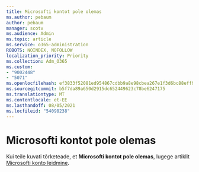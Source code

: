 ```yaml
---
title: Microsofti kontot pole olemas
ms.author: pebaum
author: pebaum
manager: scotv
ms.audience: Admin
ms.topic: article
ms.service: o365-administration
ROBOTS: NOINDEX, NOFOLLOW
localization_priority: Priority
ms.collection: Adm_O365
ms.custom:
- "9002448"
- "5071"
ms.openlocfilehash: ef3833f52081ed954867cdbb9a8e98cbea267e1f3d6bc88eff93c09550a00805
ms.sourcegitcommit: b5f7da89a650d2915dc652449623c78be6247175
ms.translationtype: MT
ms.contentlocale: et-EE
ms.lasthandoff: 08/05/2021
ms.locfileid: "54098238"
---
```

# <a name="microsoft-account-does-not-exist"></a>Microsofti kontot pole olemas

Kui teile kuvati tõrketeade, et **Microsofti kontot pole olemas**, lugege artiklit [Microsofti konto leidmine](https://support.microsoft.com/help/13811/microsoft-account-how-to-find).
